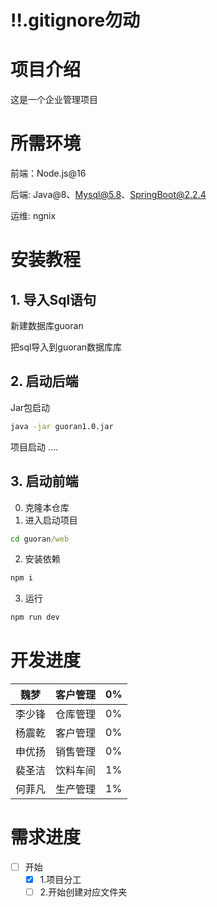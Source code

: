# ‼️.gitignore勿动

# 项目介绍

这是一个企业管理项目

# 所需环境

前端：Node.js@16

后端: Java@8、Mysql@5.8、SpringBoot@2.2.4

运维: ngnix

# 安装教程

## 1. 导入Sql语句

新建数据库guoran

把sql导入到guoran数据库库

## 2. 启动后端

Jar包启动

```sh
java -jar guoran1.0.jar
```

项目启动
....

## 3. 启动前端

0. 克隆本仓库
1. 进入启动项目

```cmd
cd guoran/web
```

2. 安装依赖

```cmd
npm i
```

3. 运行

```cmd
npm run dev
```

# 开发进度


| 魏梦  | 客户管理 | 0%  |
|-----|--| --- |
| 李少锋 | 仓库管理 | 0%  |
| 杨震乾 | 客户管理 | 0%  |
| 申优扬 | 销售管理 | 0%  |
| 裴圣洁 | 饮料车间 | 1%  |
| 何菲凡 | 生产管理 | 1%  |
# 需求进度

- [ ] 开始
  - [X] 1.项目分工
  - [ ] 2.开始创建对应文件夹
